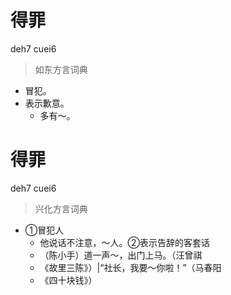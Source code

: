 # 得罪
deh7 cuei6
> 如东方言词典
- 冒犯。
- 表示歉意。
  - 多有～。

# 得罪
deh7 cuei6
> 兴化方言词典
- ①冒犯人
  - 他说话不注意，～人。②表示告辞的客套话
  - （陈小手）道一声～，出门上马。（汪曾祺
  - 《故里三陈》）|“社长，我要～你啦！”（马春阳
  - 《四十块钱》）
